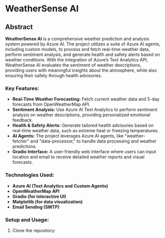 # WeatherSense AI

## Abstract

**WeatherSense AI** is a comprehensive weather prediction and analysis system powered by Azure AI. The project utilizes a suite of Azure AI agents, including custom models, to process and fetch real-time weather data, perform sentiment analysis, and generate health and safety alerts based on weather conditions. With the integration of Azure’s Text Analytics API, WeatherSense AI evaluates the sentiment of weather descriptions, providing users with meaningful insights about the atmosphere, while also ensuring their safety through health advisories.

### Key Features:
- **Real-Time Weather Forecasting:** Fetch current weather data and 5-day forecasts from OpenWeatherMap API.
- **Sentiment Analysis:** Use Azure AI Text Analytics to perform sentiment analysis on weather descriptions, providing personalized emotional feedback.
- **Health & Safety Alerts:** Generate tailored health advisories based on real-time weather data, such as extreme heat or freezing temperatures.
- **AI Agents:** The project leverages Azure AI agents, like "weather-fetcher" and "data-processor," to handle data processing and weather predictions.
- **Gradio Interface:** A user-friendly web interface where users can input location and email to receive detailed weather reports and visual forecasts.

### Technologies Used:
- **Azure AI (Text Analytics and Custom Agents)**
- **OpenWeatherMap API**
- **Gradio (for interactive UI)**
- **Matplotlib (for data visualization)**
- **Email Sending (SMTP)**

### Setup and Usage:
1. Clone the repository:
